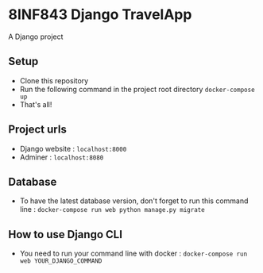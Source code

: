 # 8INF843 Django TravelApp

A Django project

## Setup

* Clone this repository
* Run the following command in the project root directory `docker-compose up`
* That's all!

## Project urls

* Django website : `localhost:8000`
* Adminer : `localhost:8080`

## Database

* To have the latest database version, don't forget to run this command line : `docker-compose run web python manage.py migrate`

## How to use Django CLI

* You need to run your command line with docker : `docker-compose run web YOUR_DJANGO_COMMAND`